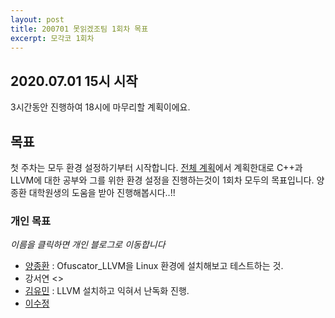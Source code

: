 ```yaml
---
layout: post
title: 200701 못읽겠조팀 1회차 목표
excerpt: 모각코 1회차
---
```

## 2020.07.01 15시 시작  
3시간동안 진행하여 18시에 마무리할 계획이에요.  
  
## 목표
첫 주차는 모두 환경 설정하기부터 시작합니다. [전체 계획](https://mogakco2020.github.io/2020-06-30/0-%EB%AA%BB%EC%9D%BD%EA%B2%A0%EC%A1%B0)에서 계획한대로 C++과 LLVM에 대한 공부와 그를 위한 환경 설정을 진행하는것이 1회차 모두의 목표입니다. 양종환 대학원생의 도움을 받아 진행해봅시다..!!  
  
### 개인 목표
*이름을 클릭하면 개인 블로그로 이동합니다*  
- [양종환](https://blog.naver.com/jhy7185/222017884047) : Ofuscator_LLVM을 Linux 환경에 설치해보고 테스트하는 것.  
- 강서연 <>  
- [김유민](https://yam-cha.tistory.com/57) : LLVM 설치하고 익혀서 난독화 진행.  
- [이수정](https://realcrystal.github.io/mogacko/2020/07/01/mgk_01_a.html)  
